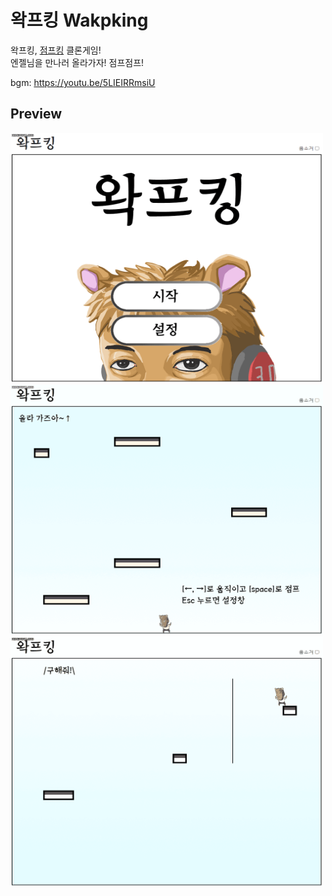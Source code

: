 # 왁프킹 Wakpking

왁프킹, [점프킹](https://namu.wiki/w/Jump%20King?from=%EC%A0%90%ED%94%84%ED%82%B9) 클론게임!  
엔젤님을 만나러 올라가자! 점프점프!

bgm: https://youtu.be/5LIEIRRmsiU

## Preview

<img src=".github/img1.gif" width="500" height="400" />
<img src=".github/img2.gif" width="500" height="400" />
<img src=".github/img3.gif" width="500" height="400" />

